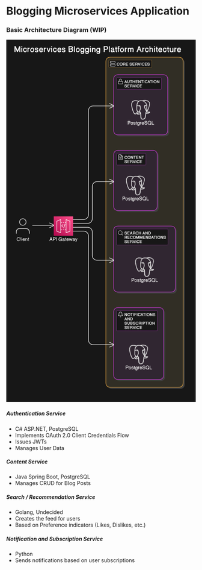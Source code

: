 # Blogging Microservices Application

### Basic Architecture Diagram (WIP)

![alt text](image-1.png)

##### Authentication Service

- C# ASP.NET, PostgreSQL
- Implements OAuth 2.0 Client Credentials Flow
- Issues JWTs
- Manages User Data

##### Content Service

- Java Spring Boot, PostgreSQL
- Manages CRUD for Blog Posts

##### Search / Recommendation Service

- Golang, Undecided
- Creates the feed for users
- Based on Preference indicators (Likes, Dislikes, etc.)

##### Notification and Subscription Service

- Python
- Sends notifications based on user subscriptions

